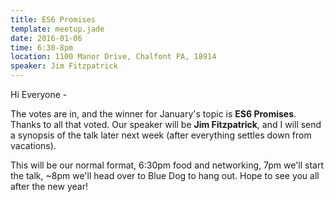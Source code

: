 ```yaml
---
title: ES6 Promises
template: meetup.jade
date: 2016-01-06
time: 6:30-8pm
location: 1100 Manor Drive, Chalfont PA, 18914
speaker: Jim Fitzpatrick
---
```


Hi Everyone -

The votes are in, and the winner for January's topic is __ES6 Promises__.
Thanks to all that voted. Our speaker will be __Jim Fitzpatrick__, and I will
send a synopsis of the talk later next week (after everything settles down from
vacations).

This will be our normal format, 6:30pm food and networking, 7pm we'll start the
talk, ~8pm we'll head over to Blue Dog to hang out. Hope to see you all after
the new year!
